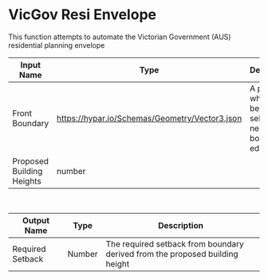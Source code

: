 

# VicGov Resi Envelope

This function attempts to automate the Victorian Government (AUS) residential planning envelope

|Input Name|Type|Description|
|---|---|---|
|Front Boundary|https://hypar.io/Schemas/Geometry/Vector3.json|A point which will be used to select the nearest boundary edge|
|Proposed Building Heights|number||


<br>

|Output Name|Type|Description|
|---|---|---|
|Required Setback|Number|The required setback from boundary derived from the proposed building height|

